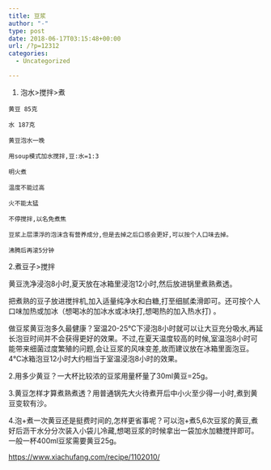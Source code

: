 ```yaml
---
title: 豆浆
author: "-"
type: post
date: 2018-06-17T03:15:48+00:00
url: /?p=12312
categories:
  - Uncategorized

---
```

  1. 泡水>搅拌>煮
  
    黄豆 85克
  
    水 187克
  
    黄豆泡水一晚
  
    用soup模式加水搅拌,豆:水=1:3
  
    明火煮
  
    温度不能过高
  
    火不能太猛
  
    不停搅拌,以名免煮焦
  
    豆浆上层漂浮的泡沫含有营养成分,但是去掉之后口感会更好,可以按个人口味去掉。
  
    沸腾后再滚5分钟

2.煮豆子>搅拌
  
黄豆洗净浸泡8小时,夏天放在冰箱里浸泡12小时,然后放进锅里煮熟煮透。
  
把煮熟的豆子放进搅拌机,加入适量纯净水和白糖,打至细腻柔滑即可。还可按个人口味加热或加冰（想喝冰的加冰水或冰块打,想喝热的加入热水打) 。

做豆浆黄豆泡多久最健康？室温20-25℃下浸泡8小时就可以让大豆充分吸水,再延长泡豆时间并不会获得更好的效果。不过,在夏天温度较高的时候,室温泡8小时可能带来细菌过度繁殖的问题,会让豆浆的风味变差,故而建议放在冰箱里面泡豆。4℃冰箱泡豆12小时大约相当于室温浸泡8小时的效果。
  
2.用多少黄豆？一大杯比较浓的豆浆用量杯量了30ml黄豆=25g。
  
3.黄豆怎样才算煮熟煮透？用普通锅先大火待煮开后中小火至少得一小时,煮到黄豆变软有沙。
  
4.泡+煮一次黄豆还是挺费时间的,怎样更省事呢？可以泡+煮5,6次豆浆的黄豆,煮好后沥干水分分次装入小袋儿冷藏,想喝豆浆的时候拿出一袋加水加糖搅拌即可。一般一杯400ml豆浆需要黄豆25g。
  
https://www.xiachufang.com/recipe/1102010/